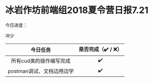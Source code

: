# 冰岩作坊前端组2018夏令营日报7.21

今日进度：

冲少

|           今日任务           | 是否完成（✔️ / ❌） |
| :--------------------------: | :---------------: |
| 所有cud类的操作编写完成 |         ✔️         |
| postman调试、文档边用边学  |         ✔️         |

